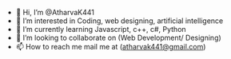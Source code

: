 - 👋 Hi, I’m @AtharvaK441
- 👀 I’m interested in Coding, web designing, artificial intelligence
- 🌱 I’m currently learning Javascript, c++, c#, Python
- 💞️ I’m looking to collaborate on (Web Development/ Designing)
- 📫 How to reach me mail me at (atharvak441@gmail.com)

<!---
AtharvaK441/AtharvaK441 is a ✨ special ✨ repository because its `README.md` (this file) appears on your GitHub profile.
You can click the Preview link to take a look at your changes.
--->
